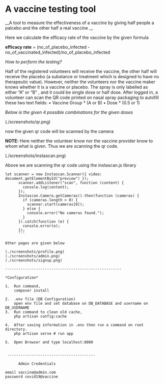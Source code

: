 # A vaccine testing tool

__A tool to measure the effectiveness of a vaccine by giving half people a palcebo and the other half a real vaccine __

Here we calculate the efficacy rate of the vaccine by the given formula

__efficacy rate__ = (no_of_placebo_infected - no_of_vaccinated_infected)/no_of_placebo_infected

*How to perform the testing?*

Half of the registered volunteers will receive the vaccine, the other half will receive the placebo (a substance or treatment which is designed to have no therapeutic value). However, neither the volunteers nor the vaccine maker knows whether it is a vaccine or placebo. The spray is only labelled as either “A” or “B” , and it could be single dose or half dose. After logged in, a volunteer can scan the QR code printed on nasal spray packaging to autofill these two text fields: 
• Vaccine Group * (A or B) 
• Dose * (0.5 or 1) 

*Below is the given 4 possible combinations for the given doses*

(./screenshots/qr.png)

now the given qr code will be scanned by the camera

__NOTE:__ Here neither the volunteer know nor the vaccine provider know to whom what is given. Thus we are scanning the qr code.

(./screenshots/instascan.png)

Above we are scanning the qr code using the instascan.js library

```
let scanner = new Instascan.Scanner({ video: document.getElementById("preview") });
      scanner.addListener("scan", function (content) {
        console.log(content);
      });
      Instascan.Camera.getCameras().then(function (cameras) {
        if (cameras.length > 0) {
          scanner.start(cameras[0]);
        } else {
          console.error("No cameras found.");
        }
      }).catch(function (e) {
        console.error(e);
      });
      ```

Other pages are given below

(./screenshots/profile.png)
(./screenshots/admin.png)
(./screenshots/signup.png)

-----------------------------------------------------

*Configuration*

1.  Run command,
    composer install

2.  .env file (DB Configuration)
    open env file and set database on DB_DATABASE and username on DB_USERNAME
3.  Run command to clean old cache,
    php artisan config:cache

4.  After saving information in .env then run a command on root directory.
    php artisan serve # run app

5.  Open Browser and type localhost:8000
      

 ----------------------------------------

      Admin Credentials

email vaccine@admin.com
password covid19@vaccine

